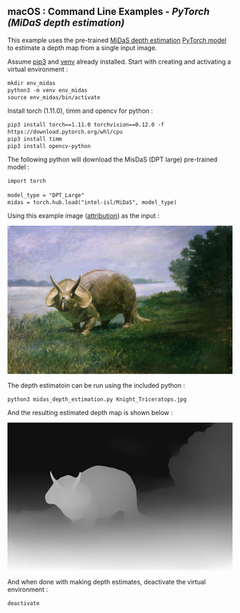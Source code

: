 
## macOS : Command Line Examples -  *PyTorch (MiDaS depth estimation)*

This example uses the pre-trained [MiDaS depth estimation](https://github.com/isl-org/MiDaS) [PyTorch model](https://pytorch.org/hub/intelisl_midas_v2/) to estimate a depth map from a single input image.

Assume [pip3](../mc_07_pip3) and [venv](../mc_08_virtualenv) already installed. Start with creating and activating a virtual environment :

```
mkdir env_midas
python3 -m venv env_midas
source env_midas/bin/activate
```

Install torch (1.11.0), timm and opencv for python :

```
pip3 install torch==1.11.0 torchvision==0.12.0 -f https://download.pytorch.org/whl/cpu
pip3 install timm
pip3 install opencv-python
```

The following python will download the MisDaS (DPT large) pre-trained model :

```
import torch

model_type = "DPT_Large"
midas = torch.hub.load("intel-isl/MiDaS", model_type)
```

Using this example image ([attribution](https://en.wikipedia.org/wiki/File:Knight_Triceratops.jpg)) as the input :

<img src="Knight_Triceratops.jpg">

The depth estimatoin can be run using the included python :

```
python3 midas_depth_estimation.py Knight_Triceratops.jpg
```

And the resulting estimated depth map is shown below :

<img src="Knight_Triceratops_depth.jpg">

And when done with making depth estimates, deactivate the virtual environment :

```
deactivate
```
